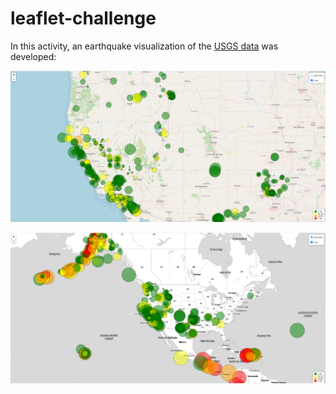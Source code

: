 # leaflet-challenge

In this activity, an earthquake visualization of the [USGS data](https://earthquake.usgs.gov/earthquakes/feed/v1.0/geojson.php) was developed:

![earthquake visualization](https://github.com/cami5326/leaflet-challenge/blob/main/pictures/earthquake%20visualization.png)

![greyscale visualization](https://github.com/cami5326/leaflet-challenge/blob/main/pictures/greyscale_visualization.png)